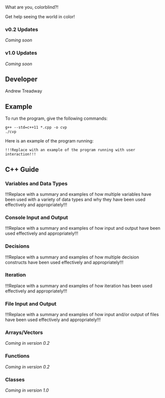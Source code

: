 What are you, colorblind?! 

Get help seeing the world in color!
### v0.2 Updates

*Coming soon*

### v1.0 Updates

*Coming soon*


## Developer

Andrew Treadway
## Example

To run the program, give the following commands:

```
g++ --std=c++11 *.cpp -o cvp
./cvp
```

Here is an example of the program running:

```
!!!Replace with an example of the program running with user interaction!!!
```

## C++ Guide

### Variables and Data Types

!!!Replace with a summary and examples of how multiple variables have been used with a variety of data types and why they have been used effectively and appropriately!!!

### Console Input and Output

!!!Replace with a summary and examples of how input and output have been used effectively and appropriately!!!

### Decisions

!!!Replace with a summary and examples of how multiple decision constructs have been used effectively and appropriately!!!

### Iteration

!!!Replace with a summary and examples of how iteration has been used effectively and appropriately!!!

### File Input and Output

!!!Replace with a summary and examples of how input and/or output of files have been used effectively and appropriately!!!

### Arrays/Vectors

*Coming in version 0.2*

### Functions

*Coming in version 0.2*

### Classes

*Coming in version 1.0*
